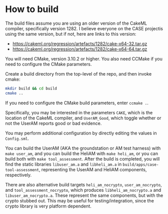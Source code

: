 # How to build

The build files assume you are using an older version of the CakeML compiler, specifically version 1282. I believe everyone on the CASE projectis using the same version, but if not, here are links to this version:
- https://cakeml.org/regression/artefacts/1282/cake-x64-32.tar.gz
- https://cakeml.org/regression/artefacts/1282/cake-x64-64.tar.gz

You will need CMake, version 3.10.2 or higher. You also need CCMake if you need to configure the CMake parameters.

Create a build directory from the top-level of the repo, and then invoke cmake:
```sh
mkdir build && cd build
cmake ..
```
If you need to configure the CMake build parameters, enter `ccmake .`.

Specifically, you may be interested in the parameters `CAKE`, which is the location of the CakeML compiler, and `UserAM_Good`, which toggle whether or not the UserAM reports good or bad evidence.

You may perform additional configuration by directly editing the values in `Config.sml`.

You can build the UserAM (AKA the groundstation or AM test harness) with `make user_am`, and you can build the HeliAM with `make heli_am`, or you can build both with `make tool_assessment`. After the build is completed, you will find the static libraries `libuser_am.a` and `libheli_am.a` in `build/apps/case-tool-assessment`, representing the UserAM and HeliAM components, respectively.

There are also alternative build targets `heli_am_nocrypto`, `user_am_nocrypto`, and `tool_assessment_nocrypto`, which produces `libheli_am_nocrypto.a` and `libuser_am_nocrypto.a`. These represent the same components, but with the crypto stubbed out. This may be useful for testing/integration, since the crypto library is very platform dependent.
